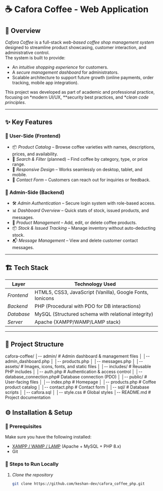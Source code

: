 # ☕ Cafora Coffee - Web Application

## 📖 Overview  

*Cafora Coffee* is a full-stack *web-based coffee shop management system* designed to streamline product showcasing, customer interaction, and administrative control.  
The system is built to provide:  
- An *intuitive shopping experience* for customers.  
- A *secure management dashboard* for administrators.  
- Scalable architecture to support future growth (online payments, order tracking, mobile app integration).  

This project was developed as part of academic and professional practice, focusing on *modern UI/UX, **security best practices, and **clean code principles*.  

---
## ✨ Key Features  

### 👥 User-Side (Frontend)
- 📦 *Product Catalog* – Browse coffee varieties with names, descriptions, prices, and availability.  
- 🔎 *Search & Filter* (planned) – Find coffee by category, type, or price range.  
- 📱 *Responsive Design* – Works seamlessly on desktop, tablet, and mobile.  
- 📝 *Contact Form* – Customers can reach out for inquiries or feedback.

### 🔐 Admin-Side (Backend)
- 🛠 *Admin Authentication* – Secure login system with role-based access.  
- 📊 *Dashboard Overview* – Quick stats of stock, issued products, and messages.  
- 🧾 *Product Management* – Add, edit, or delete coffee products.  
- 📦 *Stock & Issued Tracking* – Manage inventory without auto-deducting stock.  
- 📬 *Message Management* – View and delete customer contact messages.  

---
## 🏗 Tech Stack  

| Layer       | Technology Used |
|-------------|-----------------|
| *Frontend* | HTML5, CSS3, JavaScript (Vanilla), Google Fonts, Ionicons |
| *Backend*  | PHP (Procedural with PDO for DB interactions) |
| *Database* | MySQL (Structured schema with relational integrity) |
| *Server*   | Apache (XAMPP/WAMP/LAMP stack) |

---
## 📂 Project Structure 

cafora-coffee/
│-- admin/ # Admin dashboard & management files
│ │-- admin_dashboard.php
│ │-- products.php
│ │-- messages.php
│
│-- assets/ # Images, icons, fonts, and static files
│
│-- includes/ # Reusable PHP includes
│ │-- auth.php # Authentication & access control
│ │-- database_connection.php# Database connection (PDO)
│
│-- public/ # User-facing files
│ │-- index.php # Homepage
│ │-- products.php # Coffee product catalog
│ │-- contact.php # Contact form
│
│-- sql/ # Database scripts
│ │-- cafora.sql
│
│-- style.css # Global styles
│-- README.md # Project documentation
## ⚙ Installation & Setup  

### 🔧 Prerequisites  
Make sure you have the following installed:  
- [XAMPP / WAMP / LAMP](https://www.apachefriends.org/) (Apache + MySQL + PHP 8.x)  
- Git  

### 🚀 Steps to Run Locally  

1. *Clone the repository*  
   ```bash
   git clone https://github.com/keshan-dev/cafora_coffee_php.git